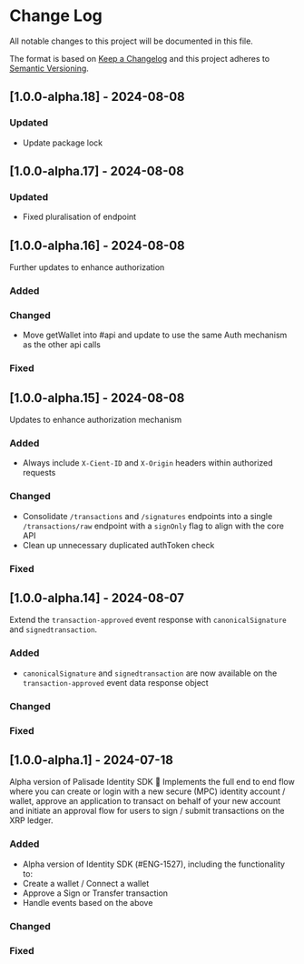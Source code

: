 # Change Log

All notable changes to this project will be documented in this file.

The format is based on [Keep a Changelog](http://keepachangelog.com/)
and this project adheres to [Semantic Versioning](http://semver.org/).

## [1.0.0-alpha.18] - 2024-08-08

### Updated

- Update package lock

## [1.0.0-alpha.17] - 2024-08-08

### Updated

- Fixed pluralisation of endpoint

## [1.0.0-alpha.16] - 2024-08-08

Further updates to enhance authorization

### Added

### Changed

- Move getWallet into #api and update to use the same Auth mechanism as the other api calls

### Fixed

## [1.0.0-alpha.15] - 2024-08-08

Updates to enhance authorization mechanism

### Added

- Always include `X-Cient-ID` and `X-Origin` headers within authorized requests

### Changed

- Consolidate `/transactions` and `/signatures` endpoints into a single `/transactions/raw` endpoint with a `signOnly` flag to align with the core API
- Clean up unnecessary duplicated authToken check

### Fixed

## [1.0.0-alpha.14] - 2024-08-07

Extend the `transaction-approved` event response with `canonicalSignature` and `signedtransaction`.

### Added

- `canonicalSignature` and `signedtransaction` are now available on the `transaction-approved` event data response object

### Changed

### Fixed

## [1.0.0-alpha.1] - 2024-07-18

Alpha version of Palisade Identity SDK 🎉
Implements the full end to end flow where you can create or login with a new secure (MPC) identity account / wallet, approve an application to transact on behalf of your new account and initiate an approval flow for users to sign / submit transactions on the XRP ledger.

### Added

- Alpha version of Identity SDK (#ENG-1527), including the functionality to:
- Create a wallet / Connect a wallet
- Approve a Sign or Transfer transaction
- Handle events based on the above

### Changed

### Fixed
